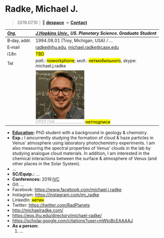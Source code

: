 # Radke, Michael J.
> 2019.07.10 ┊ **🚀 [despace](index.md)** → **[Contact](contact.md)**

|*[Org.](contact.md)*|*[J.Hopkins Univ.](zz_jhu.md), US. Planetary Science. Graduate Student*|
|:--|:--|
|B‑day, addr.| 1994.08.01 (Troy, Michigan, USA) / … |
|E‑mail| <radke@jhu.edu>, <michael.radke@case.edu> |
|i18n| <mark>TBD</mark> |
|Tel|*раб.:* <mark>noworkphone</mark>; *моб.:* <mark>нетмобильного</mark>, skype: michael.j.radke |
|| [![](f/contact/r/radke_001_photo_thumb.jpg)](f/contact/r/radke_001_photo.jpg) <mark>нетподписи</mark> |

   - **[Education](edu.md):** PhD student with a background in geology & chemistry.
   - **Exp.:** I amcurrently studying the formation of cloud & haze particles in Venus’ atmosphere using laboratory photochemistry experiments. I am also measuring the spectral properties of Venus’ clouds in the lab by studying analogue cloud materials. In addition, I am interested in the chemical interactions between the surface & atmosphere of Venus (and other places in the Solar System).
   - …
   - **SC/Equip.:** …
   - **Conferences:** 2019 [IVC](ivc_2019.md)
   - Git: …
   - Facebook: <https://www.facebook.com/michael.j.radke>
   - Instagram: <https://instagram.com/mj_radke>
   - LinkedIn: <mark>нетин</mark>
   - Twitter: <https://twitter.com/RadPlanets>
   - <http://michaelradke.com/>
   - <https://eps.jhu.edu/directory/michael-radke/>
   - <https://scholar.google.com/citations?user=mWtoBcEAAAAJ>
   - **As a person:**
      1. …
